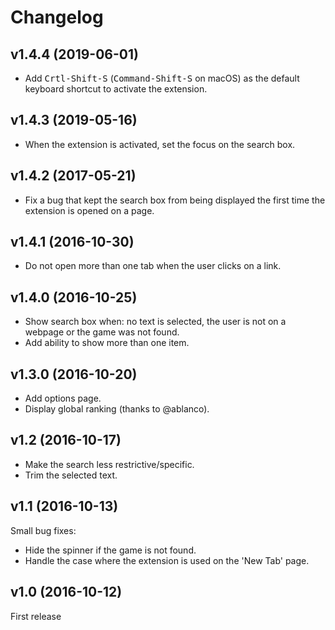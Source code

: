 Changelog
=========

v1.4.4 (2019-06-01)
-------------------
* Add <kbd>Crtl-Shift-S</kbd> (<kbd>Command-Shift-S</kbd> on macOS) as the
default keyboard shortcut to activate the extension.

v1.4.3 (2019-05-16)
-------------------
* When the extension is activated, set the focus on the search box.

v1.4.2 (2017-05-21)
-------------------
* Fix a bug that kept the search box from being displayed the first time the extension is opened on a page.

v1.4.1 (2016-10-30)
-------------------
* Do not open more than one tab when the user clicks on a link.

v1.4.0 (2016-10-25)
-------------------
* Show search box when: no text is selected, the user is not on a webpage or the game was not found.
* Add ability to show more than one item.

v1.3.0 (2016-10-20)
-------------------
* Add options page.
* Display global ranking (thanks to @ablanco).

v1.2 (2016-10-17)
-----------------
* Make the search less restrictive/specific.
* Trim the selected text.

v1.1 (2016-10-13)
-----------------
Small bug fixes:

* Hide the spinner if the game is not found.
* Handle the case where the extension is used on the 'New Tab' page.

v1.0 (2016-10-12)
-----------------
First release
